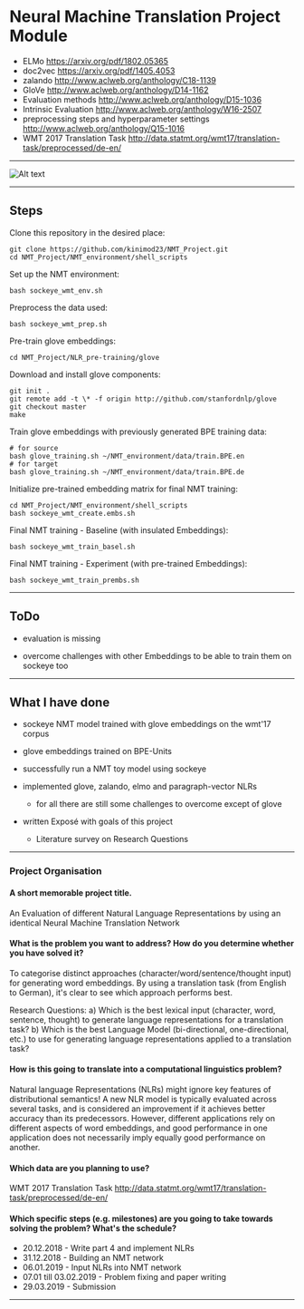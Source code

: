 # Neural Machine Translation Project Module

* ELMo https://arxiv.org/pdf/1802.05365
* doc2vec https://arxiv.org/pdf/1405.4053
* zalando http://www.aclweb.org/anthology/C18-1139
* GloVe http://www.aclweb.org/anthology/D14-1162
* Evaluation methods http://www.aclweb.org/anthology/D15-1036
* Intrinsic Evaluation http://www.aclweb.org/anthology/W16-2507
* preprocessing steps and hyperparameter settings http://www.aclweb.org/anthology/Q15-1016
* WMT 2017 Translation Task http://data.statmt.org/wmt17/translation-task/preprocessed/de-en/

----------------------------------------------------------------------------------------------

![Alt text](../master/NLR_pre-training//nlr_analysis.png?raw=true "NLRs to analyse")

----------------------------------------------------------------------------------------------
## Steps

Clone this repository in the desired place:

    git clone https://github.com/kinimod23/NMT_Project.git
    cd NMT_Project/NMT_environment/shell_scripts

Set up the NMT environment:

    bash sockeye_wmt_env.sh

Preprocess the data used:

    bash sockeye_wmt_prep.sh

Pre-train glove embeddings:

    cd NMT_Project/NLR_pre-training/glove

Download and install glove components:

    git init .
    git remote add -t \* -f origin http://github.com/stanfordnlp/glove
    git checkout master
    make

Train glove embeddings with previously generated BPE training data:

    # for source
    bash glove_training.sh ~/NMT_environment/data/train.BPE.en
    # for target
    bash glove_training.sh ~/NMT_environment/data/train.BPE.de

Initialize pre-trained embedding matrix for final NMT training:

    cd NMT_Project/NMT_environment/shell_scripts
    bash sockeye_wmt_create.embs.sh

Final NMT training - Baseline (with insulated Embeddings):

    bash sockeye_wmt_train_basel.sh

Final NMT training - Experiment (with pre-trained Embeddings):

    bash sockeye_wmt_train_prembs.sh

----------------------------------------------------------------------------------------------

## ToDo
* evaluation is missing

* overcome challenges with other Embeddings to be able to train them on sockeye too

----------------------------------------------------------------------------------------
## What I have done
* sockeye NMT model trained with glove embeddings on the wmt'17 corpus

* glove embeddings trained on BPE-Units

* successfully run a NMT toy model using sockeye

* implemented glove, zalando, elmo and paragraph-vector NLRs
	* for all there are still some challenges to overcome except of glove
	
* written Exposé with goals of this project
    * Literature survey on Research Questions

---------------------------------------------------------------------------------------------------

### Project Organisation

#### A short memorable project title.
An Evaluation of different Natural Language Representations by using an identical Neural Machine Translation Network

#### What is the problem you want to address? How do you determine whether you have solved it?
To categorise distinct approaches (character/word/sentence/thought input) for generating word embeddings.
By using a translation task (from English to German), it's clear to see which approach performs best.

Research Questions:
a) Which is the best lexical input (character, word, sentence, thought) to generate language representations for a translation task?
b) Which is the best Language Model (bi-directional, one-directional, etc.) to use for generating language representations applied to a translation task?

#### How is this going to translate into a computational linguistics problem?
Natural language Representations (NLRs) might ignore key features of distributional semantics! A new NLR model is typically evaluated across several tasks, and is considered an improvement if it achieves better accuracy than its predecessors. However, different applications rely on different aspects of word embeddings, and good performance in one application does not necessarily imply equally good performance on another.

#### Which data are you planning to use?
WMT 2017 Translation Task http://data.statmt.org/wmt17/translation-task/preprocessed/de-en/

#### Which specific steps (e.g. milestones) are you going to take towards solving the problem? What's the schedule?
* 20.12.2018 - Write part 4 and implement NLRs 
* 31.12.2018 - Building an NMT network
* 06.01.2019 - Input NLRs into NMT network
* 07.01 till 03.02.2019 - Problem fixing and paper writing 
* 29.03.2019 - Submission

------------------------------------------------------------------------------------------
